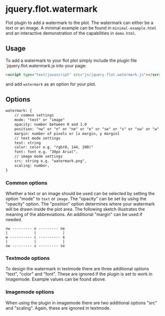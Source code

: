 # jquery.flot.watermark

Flot plugin to add a watermark to the plot. The watermark can either be a text or an image. A minimal example can be found in `minimal-example.html` and an interactive demonstration of the capabilities in `demo.html`.

## Usage
To add a watermark to your flot plot simply include the plugin file `jquery.flot.watermark.js into your page:

```HTML
<script type="text/javascript" src="js/jquery.flot.watermark.js"></script>
```
and add `watermark` as an option for your plot. 

## Options

```HTML
watermark: {
	// common settings
	mode: "text" or "image"
	opacity: number between 0 and 1.0
	position: "nw" or "n" or "ne" or "e" or "se" or "s" or "sw" or "w" or "c"
	margin: number of pixels or [x margin, y margin]
	// text mode settings
	text: string
	color: color e.g. "rgb(0, 144, 200)"
	font: font e.g. "30px Arial",
	// image mode settings
	src: string e.g. "watermark.png",
	scaling: number,
}
```

### Common options
Whether a text or an image should be used can be selected by setting the option "mode" to `text` or `image`. The "opacity" can be set by using the "opacity" option. The "position" option determines where your watermark will be drawn inside the plot area. The following sketch illustrates the meaning of the abbreviations. An additional "margin" can be used if needed.

	nw --------- n --------- ne
	|            |            |
	w ---------- c ---------- e
	|            |            |
	sw --------- s --------- se

### Textmode options
To design the watermark in textmode there are three additional options "text", "color" and "font". These are ignored if the plugin is set to work in ìmagemode. Example values can be found above.

### Imagemode options
When using the plugin in imagemode there are two additional options "src" and "scaling". Again, these are ignored in textmode.